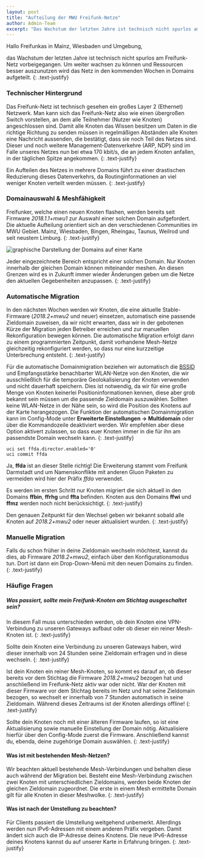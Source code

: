 ```yaml
---
layout: post
title: "Aufteilung der MWU Freifunk-Netze"
author: Admin-Team
excerpt: "Das Wachstum der letzten Jahre ist technisch nicht spurlos am Freifunk-Netz vorbeigegangen. Um weiter wachsen zu können und Ressourcen besser auszunutzen wird das Netz in den kommenden Wochen in Domains aufgeteilt."
---
```


Hallo Freifunkas in Mainz, Wiesbaden und Umgebung,

das Wachstum der letzten Jahre ist technisch nicht spurlos am Freifunk-Netz vorbeigegangen. Um weiter wachsen zu können und Ressourcen besser auszunutzen wird das Netz in den kommenden Wochen in Domains aufgeteilt.
{: .text-justify}

### Technischer Hintergrund

Das Freifunk-Netz ist technisch gesehen ein großes Layer 2 (Ethernet) Netzwerk. Man kann sich das Freifunk-Netz also wie einen übergroßen Switch vorstellen, an dem alle Teilnehmer (Nutzer wie Knoten) angeschlossen sind. Damit alle Knoten das Wissen besitzen um Daten in die richtige Richtung zu senden müssen in regelmäßigen Abständen alle Knoten eine Nachricht aussenden, die bestätigt, dass sie noch Teil des Netzes sind. Dieser und noch weitere Management-Datenverkehre (ARP, NDP) sind im Falle unseres Netzes nun bei etwa 170 kbit/s, die an jedem Knoten anfallen, in der täglichen Spitze angekommen.
{: .text-justify}

Ein Aufteilen des Netzes in mehrere Domains führt zu einer drastischen Reduzierung dieses Datenverkehrs, da Routinginformationen an viel weniger Knoten verteilt werden müssen.
{: .text-justify}

### Domainauswahl & Meshfähigkeit

Freifunker, welche einen neuen Knoten flashen, werden bereits seit Firmware *2018.1.1+mwu1* zur Auswahl einer solchen Domain aufgefordert. Die aktuelle Aufteilung orientiert sich an den verschiedenen Communities im MWU Gebiet. Mainz, Wiesbaden, Bingen, Rheingau, Taunus, Weilrod und seit neustem Limburg.
{: .text-justify}

![graphische Darstellung der Domains auf einer Karte](https://i.ibb.co/D16ZYfQ/domains.png)

Jeder eingezeichnete Bereich entspricht einer solchen Domain. Nur Knoten innerhalb der gleichen Domain können miteinander meshen. An diesen Grenzen wird es in Zukunft immer wieder Änderungen geben um die Netze den aktuellen Gegebenheiten anzupassen.
{: .text-justify}

### Automatische Migration
In den nächsten Wochen werden wir Knoten, die eine aktuelle Stable-Firmware (*2018.2+mwu2* und neuer) einsetzen, automatisch eine passende Zieldomain zuweisen, da wir nicht erwarten, dass wir in der gebotenen Kürze der Migration jeden Betreiber erreichen und zur manuellen Rekonfiguration bewegen können. Die automatische Migration erfolgt dann zu einem programmierten Zeitpunkt, damit vorhandene Mesh-Netze gleichzeitig rekonfiguriert werden, so dass nur eine kurzzeitige Unterbrechung entsteht.
{: .text-justify}

Für die automatische Domainmigration beziehen wir automatisch die [BSSID](https://de.wikipedia.org/wiki/Service_Set#SSID,_ESSID_und_BSSID) und Empfangsstärke benachbarter WLAN-Netze von den Knoten, die wir ausschließlich für die temporäre Geolokalisierung der Knoten verwenden und nicht dauerhaft speichern. Dies ist notwendig, da wir für eine große Menge von Knoten keinerlei Positioninformationen kennen, diese aber grob bekannt sein müssen um die passende Zieldomain auszuwählen. Sollten keine WLAN-Netze in der Nähe sein, so wird die Position des Knotens auf der Karte herangezogen. Die Funktion der automatischen Domainmigration kann im Config-Mode unter **Erweiterte Einstellungen -> Multidomain** oder über die Kommandozeile deaktiviert werden. Wir empfehlen aber diese Option aktivert zulassen, so dass euer Knoten immer in die für ihn am passendste Domain wechseln kann.
{: .text-justify}

```
uci set ffda.director.enabled='0'
uci commit ffda
```

<p>
<div class="alert-box secondary">
Ja, <b>ffda</b> ist an dieser Stelle richtig! Die Erweiterung stammt vom Freifunk Darmstadt und um Namenskonflikte mit anderen Gluon Paketen zu vermeiden wird hier der Präfix <i>ffda</i> verwendet.
</div>
</p>

Es werden im ersten Schritt nur Knoten migriert die sich aktuell in den Domains **ffbin**, **ffrhg** und **ffta** befinden. Knoten aus den Domains **ffwi** und **ffmz** werden noch nicht berücksichtigt.
{: .text-justify}

Den genauen Zeitpunkt für den Wechsel geben wir bekannt sobald alle Knoten auf *2018.2+mwu2* oder neuer aktualisiert wurden.
{: .text-justify}

### Manuelle Migration

Falls du schon früher in deine Zieldomain wechseln möchtest, kannst du dies, ab Firmware *2018.2+mwu2*, einfach über den Konfigurationsmodus tun. Dort ist dann ein Drop-Down-Menü mit den neuen Domains zu finden.
{: .text-justify}

### Häufige Fragen
##### Was passiert, sollte mein Freifunk-Knoten am Stichtag ausgeschaltet sein?

In diesem Fall muss unterschieden werden, ob dein Knoten eine VPN-Verbindung zu unseren Gateways aufbaut oder ob dieser ein reiner Mesh-Knoten ist.
{: .text-justify}

Sollte dein Knoten eine Verbindung zu unseren Gateways haben, wird dieser innerhalb von 24 Stunden seine Zieldomain erfragen und in diese wechseln.
{: .text-justify}

Ist dein Knoten ein reiner Mesh-Knoten, so kommt es darauf an, ob dieser bereits vor dem Stichtag die Firmware *2018.2+mwu2* bezogen hat und anschließend im Freifunk-Netz aktiv war oder nicht. War der Knoten mit dieser Firmware vor dem Stichtag bereits im Netz und hat seine Zieldomain bezogen, so wechselt er innerhalb von 7 Stunden automatisch in seine Zieldomain. Während dieses Zeitraums ist der Knoten allerdings offline!
{: .text-justify}

Sollte dein Knoten noch mit einer älteren Firmware laufen, so ist eine Aktualisierung sowie manuelle Einstellung der Domain nötig. Aktualisiere hierfür über den Config-Mode zuerst die Firmware. Anschließend kannst du, ebenda, deine zugehörige Domain auswählen.
{: .text-justify}

#### Was ist mit bestehenden Mesh-Netzen?

Wir beachten aktuell bestehende Mesh-Verbindungen und behalten diese auch während der Migration bei. Besteht eine Mesh-Verbindung zwischen zwei Knoten mit unterschiedlichen Zieldomains, werden beide Knoten der gleichen Zieldomain zugeordnet. Die erste in einem Mesh ermittelte Domain gilt für alle Knoten in dieser Meshwolke.
{: .text-justify}

#### Was ist nach der Umstellung zu beachten?

Für Clients passiert die Umstellung weitgehend unbemerkt. Allerdings werden nun IPv6-Adressen mit einem anderen Präfix vergeben. Damit ändert sich auch die IP-Adresse deines Knotens. Die neue IPv6-Adresse deines Knotens kannst du auf unserer Karte in Erfahrung bringen.
{: .text-justify}


